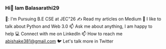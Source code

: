 ### Hi👋 Iam Balasarathi29

🏫:  I'm Pursuing B.E CSE at JEC"26
✍️  Read my articles on Medium
💬  I like to talk about Python and Web 3.0
📫  Ask me about anything, I am happy to help
💻  Connect with me on LinkedIn
📫 How to reach me abishake381@gmail.com
🐦  Let's talk more in Twitter
